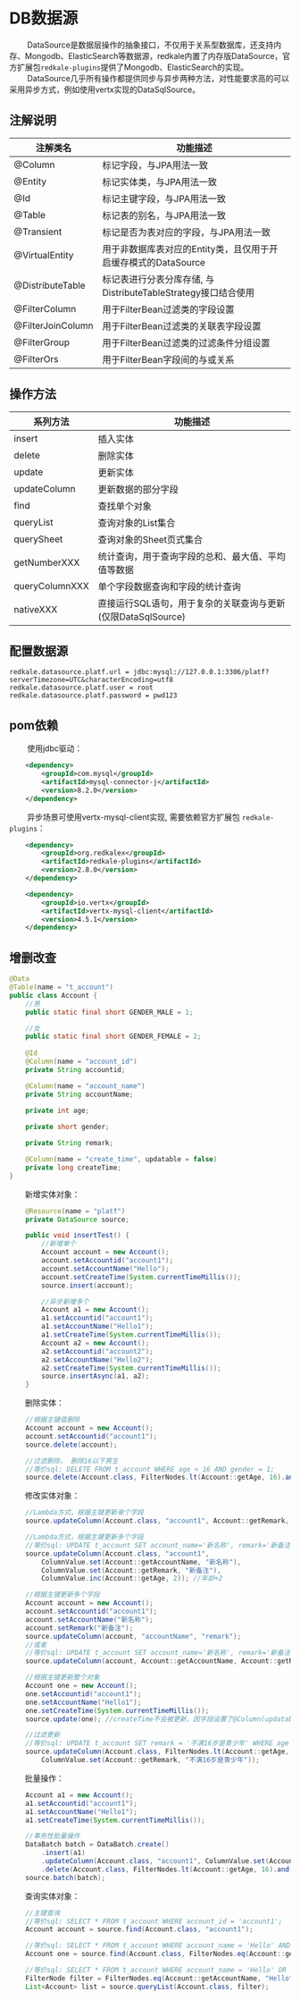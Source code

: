 # DB数据源
&emsp;&emsp; DataSource是数据层操作的抽象接口，不仅用于关系型数据库，还支持内存、Mongodb、ElasticSearch等数据源，redkale内置了内存版DataSource，官方扩展包```redkale-plugins```提供了Mongodb、ElasticSearch的实现。<br>
&emsp;&emsp; DataSource几乎所有操作都提供同步与异步两种方法，对性能要求高的可以采用异步方式，例如使用vertx实现的DataSqlSource。
## 注解说明
 |注解类名 | 功能描述|
 | --- | --- |
 |@Column |标记字段，与JPA用法一致 |
 |@Entity |标记实体类，与JPA用法一致 |
 |@Id |标记主键字段，与JPA用法一致 |
 |@Table |标记表的别名，与JPA用法一致 |
 |@Transient |标记是否为表对应的字段，与JPA用法一致 |
 |@VirtualEntity |用于非数据库表对应的Entity类，且仅用于开启缓存模式的DataSource |
 |@DistributeTable |标记表进行分表分库存储, 与DistributeTableStrategy接口结合使用 |
 |@FilterColumn |用于FilterBean过滤类的字段设置 |
 |@FilterJoinColumn |用于FilterBean过滤类的关联表字段设置 |
 |@FilterGroup  | 用于FilterBean过滤类的过滤条件分组设置 |
 |@FilterOrs  | 用于FilterBean字段间的与或关系 |

## 操作方法
 |系列方法 | 功能描述|
 | --- | --- |
 |insert |插入实体 |
 |delete |删除实体 |
 |update |更新实体 |
 |updateColumn |更新数据的部分字段 |
 |find |查找单个对象 |
 |queryList |查询对象的List集合 |
 |querySheet |查询对象的Sheet页式集合 |
 |getNumberXXX |统计查询，用于查询字段的总和、最大值、平均值等数据 |
 |queryColumnXXX |单个字段数据查询和字段的统计查询 |
 |nativeXXX |直接运行SQL语句，用于复杂的关联查询与更新(仅限DataSqlSource) |

## 配置数据源
```properties
redkale.datasource.platf.url = jdbc:mysql://127.0.0.1:3306/platf?serverTimezone=UTC&characterEncoding=utf8
redkale.datasource.platf.user = root
redkale.datasource.platf.password = pwd123
```

## pom依赖
&emsp;&emsp; 使用jdbc驱动：
```xml
    <dependency>
        <groupId>com.mysql</groupId>
        <artifactId>mysql-connector-j</artifactId>
        <version>8.2.0</version>
    </dependency> 
```

&emsp;&emsp; 异步场景可使用vertx-mysql-client实现, 需要依赖官方扩展包 ```redkale-plugins```：
```xml
    <dependency>
        <groupId>org.redkalex</groupId>
        <artifactId>redkale-plugins</artifactId>
        <version>2.8.0</version>
    </dependency> 

    <dependency>
        <groupId>io.vertx</groupId>
        <artifactId>vertx-mysql-client</artifactId>
        <version>4.5.1</version>
    </dependency>
```

## 增删改查
```java
@Data
@Table(name = "t_account")
public class Account {
    //男
    public static final short GENDER_MALE = 1;

    //女
    public static final short GENDER_FEMALE = 2;
    
    @Id
    @Column(name = "account_id")
    private String accountid;

    @Column(name = "account_name")
    private String accountName;

    private int age;
    
    private short gender;

    private String remark;

    @Column(name = "create_time", updatable = false)
    private long createTime;
}
```

&emsp;&emsp;新增实体对象：
```java
    @Resource(name = "platf")
    private DataSource source;

    public void insertTest() {
        //新增单个
        Account account = new Account();
        account.setAccountid("account1");
        account.setAccountName("Hello");
        account.setCreateTime(System.currentTimeMillis());
        source.insert(account);

        //异步新增多个
        Account a1 = new Account();
        a1.setAccountid("account1");
        a1.setAccountName("Hello1");
        a1.setCreateTime(System.currentTimeMillis());
        Account a2 = new Account();
        a2.setAccountid("account2");
        a2.setAccountName("Hello2");
        a2.setCreateTime(System.currentTimeMillis());
        source.insertAsync(a1, a2);
    }
```

&emsp;&emsp;删除实体：
```java
    //根据主键值删除
    Account account = new Account();
    account.setAccountid("account1");
    source.delete(account);

    //过滤删除， 删除16以下男生
    //等价sql: DELETE FROM t_account WHERE age < 16 AND gender = 1;
    source.delete(Account.class, FilterNodes.lt(Account::getAge, 16).and("gender", GENDER_MALE));
```

&emsp;&emsp;修改实体对象：
```java
    //Lambda方式，根据主键更新单个字段
    source.updateColumn(Account.class, "account1", Account::getRemark, "新备注");

    //Lambda方式，根据主键更新多个字段
    //等价sql: UPDATE t_account SET account_name='新名称', remark='新备注', age=age+2 WHERE account_id='account1';
    source.updateColumn(Account.class, "account1",
        ColumnValue.set(Account::getAccountName, "新名称"),
        ColumnValue.set(Account::getRemark, "新备注"),
        ColumnValue.inc(Account::getAge, 2)); //年龄+2

    //根据主键更新多个字段
    Account account = new Account();
    account.setAccountid("account1");
    account.setAccountName("新名称");
    account.setRemark("新备注");
    source.updateColumn(account, "accountName", "remark");
    //或者
    //等价sql: UPDATE t_account SET account_name='新名称', remark='新备注' WHERE account_id='account1';
    source.updateColumn(account, Account::getAccountName, Account::getRemark);

    //根据主键更新整个对象
    Account one = new Account();
    one.setAccountid("account1");
    one.setAccountName("Hello1");
    one.setCreateTime(System.currentTimeMillis());
    source.update(one); //createTime不会被更新，因字段设置了@Column(updatable=false)

    //过滤更新
    //等价sql: UPDATE t_account SET remark = '不满16岁是青少年' WHERE age < 16;
    source.updateColumn(Account.class, FilterNodes.lt(Account::getAge, 16),
        ColumnValue.set(Account::getRemark, "不满16岁是青少年"));
```

&emsp;&emsp;批量操作：
```java
    Account a1 = new Account();
    a1.setAccountid("account1");
    a1.setAccountName("Hello1");
    a1.setCreateTime(System.currentTimeMillis());

    //事务性批量操作
    DataBatch batch = DataBatch.create()
        .insert(a1)
        .updateColumn(Account.class, "account1", ColumnValue.set(Account::getRemark, "不满16岁是青少年"))
        .delete(Account.class, FilterNodes.lt(Account::getAge, 16).and("gender", GENDER_MALE));
    source.batch(batch);
```

&emsp;&emsp;查询实体对象：
```java
    //主键查询
    //等价sql: SELECT * FROM t_account WHERE account_id = 'account1';
    Account account = source.find(Account.class, "account1");

    //等价sql: SELECT * FROM t_account WHERE account_name = 'Hello' AND age = 18 LIMIT 1;
    Account one = source.find(Account.class, FilterNodes.eq(Account::getAccountName, "Hello").and(Account::getAge, 18));

    //等价sql: SELECT * FROM t_account WHERE account_name = 'Hello' OR age = 18;
    FilterNode filter = FilterNodes.eq(Account::getAccountName, "Hello").or(Account::getAge, 18);
    List<Account> list = source.queryList(Account.class, filter);

```